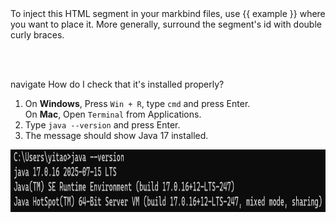 <variable name="example">
To inject this HTML segment in your markbind files, use {{ example }} where you want to place it.
More generally, surround the segment's id with double curly braces.
</variable>

<br><br>

<!-- Shows a tooltip for instructions on navigating in the terminal. -->
<variable name="navigate">
<popover header="Basic commands" content="
`ls` to list and view all available files in the current folder.<br>
`cd ..` to navigate to a parent folder.<br>
`cd FILE_NAME` to navigate into FILE_NAME.<br>
">navigate
</popover> 
</variable>

<!-- Shows a popup for instructions on verifying the installed Java version. -->
<variable name="verifyJava17">
<trigger trigger="click" for="verify-java-17">
    How do I check that it's installed properly?
</trigger>

<modal id="verify-java-17" header="Verify installation of Java 17" center large>

1. On **Windows**, Press `Win + R`, type `cmd` and press Enter.<br>
   On **Mac**, Open `Terminal` from Applications.<br>
2. Type `java --version` and press Enter. <br>
3. The message should show Java 17 installed.

<img src="images/verify-java-17.png" alt="Image showing Java 17 installed" width="750" height="100"/>
</modal>
</variable>